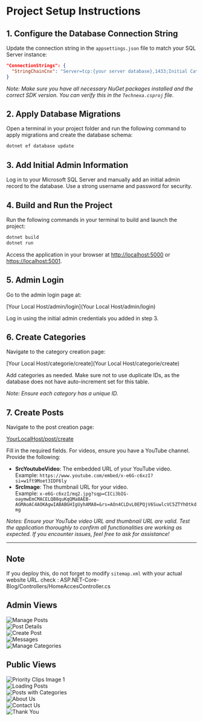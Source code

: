 # Project Setup Instructions

## 1. Configure the Database Connection String
Update the connection string in the `appsettings.json` file to match your SQL Server instance:

```json
"ConnectionStrings": {
  "StringChainCnx": "Server=tcp:{your server database},1433;Initial Catalog={your database};Persist Security Info=False;User ID={Your User Id};Password={your password};MultipleActiveResultSets=False;Encrypt=True;TrustServerCertificate=False;Connection Timeout=30;"
}
```

*Note: Make sure you have all necessary NuGet packages installed and the correct SDK version. You can verify this in the `Technexa.csproj` file.*

## 2. Apply Database Migrations
Open a terminal in your project folder and run the following command to apply migrations and create the database schema:

```bash
dotnet ef database update
```

## 3. Add Initial Admin Information
Log in to your Microsoft SQL Server and manually add an initial admin record to the database. Use a strong username and password for security.

## 4. Build and Run the Project
Run the following commands in your terminal to build and launch the project:

```bash
dotnet build
dotnet run
```

Access the application in your browser at [http://localhost:5000](http://localhost:5000) or [https://localhost:5001](https://localhost:5001).

## 5. Admin Login
Go to the admin login page at:

[Your Local Host/admin/login](Your Local Host/admin/login)

Log in using the initial admin credentials you added in step 3.

## 6. Create Categories
Navigate to the category creation page:

[Your Local Host/categorie/create](Your Local Host/categorie/create)

Add categories as needed. Make sure not to use duplicate IDs, as the database does not have auto-increment set for this table.

*Note: Ensure each category has a unique ID.*

## 7. Create Posts
Navigate to the post creation page:

[YourLocalHost/post/create](YourLocalHost/post/create)

Fill in the required fields. For videos, ensure you have a YouTube channel. Provide the following:

- **SrcYoutubeVideo**: The embedded URL of your YouTube video.  
  Example: `https://www.youtube.com/embed/x-e6G-c6xzI?si=w1ft9Moet3IDF6ly`
- **SrcImage**: The thumbnail URL for your video.  
  Example: `x-e6G-c6xzI/mq2.jpg?sqp=CICi3bIG-oaymwEmCMACELQB8quKqQMa8AEB-AGMAoAC4AOKAgwIABABGHIgUyhAMA8=&rs=AOn4CLDvL0EPQjV6SuwlcVC5ZTYhOtkdmg`

*Notes: Ensure your YouTube video URL and thumbnail URL are valid. Test the application thoroughly to confirm all functionalities are working as expected. If you encounter issues, feel free to ask for assistance!*

---
## Note
If you deploy this, do not forget to modify `sitemap.xml` with your actual website URL.
check : ASP.NET-Core-Blog/Controllers/HomeAccesController.cs


## Admin Views

![Manage Posts](screenshots/GererPosts.png)  
![Post Details](screenshots/DetailsPost.png)  
![Create Post](screenshots/createpost.png)  
![Messages](screenshots/Messages.png)  
![Manage Categories](screenshots/gerercategorie.png)  

## Public Views

![Priority Clips Image 1](screenshots/priorityclipsimg1.png)  
![Loading Posts](screenshots/loadingposts.png)  
![Posts with Categories](screenshots/postswithcategories.png)  
![About Us](screenshots/aboutus.png)  
![Contact Us](screenshots/contactus.png)  
![Thank You](screenshots/thankyou.png)
